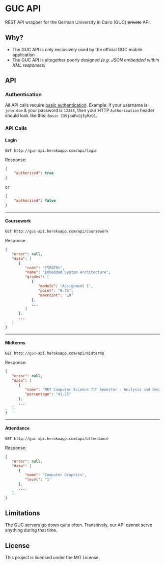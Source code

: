 # GUC API

REST API wrapper for the German University in Cairo (GUC) ~~private~~ API.

## Why?

* The GUC API is only exclusively used by the official GUC mobile application
* The GUC API is altogether poorly designed _(e.g. JSON embedded within XML responses)_

## API

### Authentication

All API calls require [basic authentication](https://en.wikipedia.org/wiki/Basic_access_authentication#Client_side).
Example: if your username is `john.doe` & your password is `12345`, then your HTTP `Authorization` header should look like this: `Basic Z3VjaWFuOjEyMzQ1`.

### API Calls

#### Login

`GET http://guc-api.herokuapp.com/api/login`

Response:
```json
{
    "authorized": true
}
```
or
```json
{
    "authorized": false
}
```

***

#### Coursework

`GET http://guc-api.herokuapp.com/api/coursework`

Response:
```json
{  
   "error": null,
   "data": [  
      {  
         "code": "CSEN701",
         "name": "Embedded System Architecture",
         "grades": [  
            {  
               "module": "Assignment 1",
               "point": "9.75",
               "maxPoint": "10"
            },
            ...
         ]
      },
      ...
   ]
}
```

***

#### Midterms

`GET http://guc-api.herokuapp.com/api/midterms`

Response:
```json
{  
   "error": null,
   "data": [  
      {  
         "name": "MET Computer Science 7th Semester - Analysis and Design of Algorithms CSEN703",
         "percentage": "41.25"
      },
      ...
   ]
}
```

***

#### Attendance

`GET http://guc-api.herokuapp.com/api/attendance`

Response:
```json
{  
   "error": null,
   "data": [  
      {  
         "name": "Computer Graphics",
         "level": "1"
      },
      ...
   ]
}
```

## Limitations

The GUC servers go down quite often. Transitively, our API cannot serve anything during that time.

## License

This project is licensed under the MIT License.
